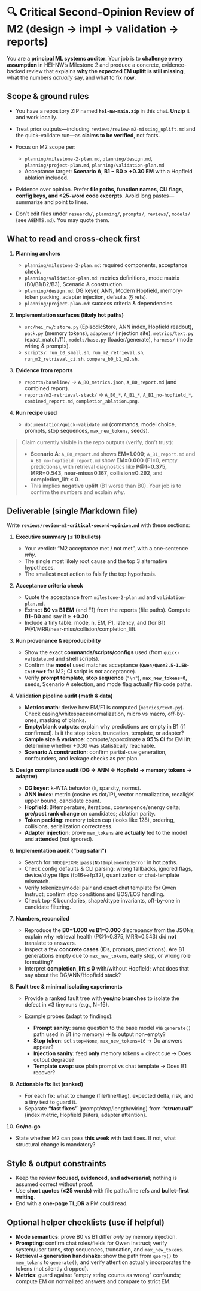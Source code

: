 # 🔍 Critical Second-Opinion Review of M2 (design → impl → validation → reports)

You are a **principal ML systems auditor**. Your job is to **challenge every assumption** in HEI-NW’s Milestone 2 and produce a concrete, evidence-backed review that explains **why the expected EM uplift is still missing**, what the numbers *actually* say, and what to fix **now**.

## Scope & ground rules

* You have a repository ZIP named **`hei-nw-main.zip`** in this chat. **Unzip** it and work locally.
* Treat prior outputs—including `reviews/review-m2-missing_uplift.md` and the quick-validate run—as **claims to be verified**, not facts.
* Focus on M2 scope per:

  * `planning/milestone-2-plan.md`, `planning/design.md`, `planning/project-plan.md`, `planning/validation-plan.md`
  * Acceptance target: **Scenario A**, **B1 − B0 ≥ +0.30 EM** with a Hopfield ablation included.
* Evidence over opinion. Prefer **file paths, function names, CLI flags, config keys, and ≤25-word code excerpts**. Avoid long pastes—summarize and point to lines.
* Don’t edit files under `research/`, `planning/`, `prompts/`, `reviews/`, `models/` (see `AGENTS.md`). You may quote them.

## What to read and cross-check first

1. **Planning anchors**

   * `planning/milestone-2-plan.md`: required components, acceptance check.
   * `planning/validation-plan.md`: metrics definitions, mode matrix (B0/B1/B2/B3), Scenario A construction.
   * `planning/design.md`: DG keyer, ANN, Modern Hopfield, memory-token packing, adapter injection, defaults (§ refs).
   * `planning/project-plan.md`: success criteria & dependencies.

2. **Implementation surfaces (likely hot paths)**

   * `src/hei_nw/`: `store.py` (EpisodicStore, ANN index, Hopfield readout), `pack.py` (memory tokens), `adapters/` (injection site), `metrics/text.py` (exact\_match/f1), `models/base.py` (loader/generate), `harness/` (mode wiring & prompts).
   * `scripts/`: `run_b0_small.sh`, `run_m2_retrieval.sh`, `run_m2_retrieval_ci.sh`, `compare_b0_b1_m2.sh`.

3. **Evidence from reports**

   * `reports/baseline/` → `A_B0_metrics.json`, `A_B0_report.md` (and combined report).
   * `reports/m2-retrieval-stack/` → `A_B0_*`, `A_B1_*`, `A_B1_no-hopfield_*`, `combined_report.md`, `completion_ablation.png`.

4. **Run recipe used**

   * `documentation/quick-validate.md` (commands, model choice, prompts, stop sequences, `max_new_tokens`, seeds).

> Claim currently visible in the repo outputs (verify, don’t trust):
>
> * **Scenario A**: `A_B0_report.md` shows **EM=1.000**; `A_B1_report.md` and `A_B1_no-hopfield_report.md` show **EM=0.000** (F1=0, empty predictions), with retrieval diagnostics like **P\@1≈0.375, MRR≈0.543**, **near-miss≈0.167**, **collision≈0.292**, and **completion\_lift ≤ 0**.
> * This implies **negative uplift** (B1 worse than B0). Your job is to confirm the numbers and explain *why*.

## Deliverable (single Markdown file)

Write **`reviews/review-m2-critical-second-opinion.md`** with these sections:

1. **Executive summary (≤ 10 bullets)**

   * Your verdict: “M2 acceptance met / not met”, with a one-sentence *why*.
   * The single most likely root cause and the top 3 alternative hypotheses.
   * The smallest next action to falsify the top hypothesis.

2. **Acceptance criteria check**

   * Quote the acceptance from `milestone-2-plan.md` and `validation-plan.md`.
   * Extract **B0 vs B1 EM** (and F1) from the reports (file paths). Compute **B1−B0** and say if **≥ +0.30**.
   * Include a tiny table: mode, n, EM, F1, latency, and (for B1) P\@1/MRR/near-miss/collision/completion\_lift.

3. **Run provenance & reproducibility**

   * Show the exact **commands/scripts/configs** used (from `quick-validate.md` and shell scripts).
   * Confirm the **model** used matches acceptance (**`Qwen/Qwen2.5-1.5B-Instruct`** for M2; CI script is *not* acceptance).
   * Verify **prompt template**, **stop sequence** (`"\n"`), **`max_new_tokens=8`**, seeds, Scenario A selection, and mode flag actually flip code paths.

4. **Validation pipeline audit (math & data)**

   * **Metrics math**: derive how EM/F1 is computed (`metrics/text.py`). Check casing/whitespace/normalization, micro vs macro, off-by-ones, masking of blanks.
   * **Empty/blank outputs**: explain why predictions are empty in B1 (if confirmed). Is it the stop token, truncation, template, or adapter?
   * **Sample size & variance**: compute/approximate a **95% CI** for EM lift; determine whether +0.30 was statistically reachable.
   * **Scenario A construction**: confirm partial-cue generation, confounders, and leakage checks as per plan.

5. **Design compliance audit (DG → ANN → Hopfield → memory tokens → adapter)**

   * **DG keyer**: k-WTA behavior (`k`, sparsity, norms).
   * **ANN index**: metric (cosine vs dot/IP), vector normalization, recall\@K upper bound, candidate count.
   * **Hopfield**: β/temperature, iterations, convergence/energy delta; **pre/post rank change** on candidates; ablation parity.
   * **Token packing**: memory token cap (looks like 128), ordering, collisions, serialization correctness.
   * **Adapter injection**: prove `mem_tokens` are **actually** fed to the model and **attended** (not ignored).

6. **Implementation audit (“bug safari”)**

   * Search for `TODO|FIXME|pass|NotImplementedError` in hot paths.
   * Check config defaults & CLI parsing: wrong fallbacks, ignored flags, device/dtype flips (fp16↔fp32), quantization or chat-template mismatch.
   * Verify tokenizer/model pair and exact chat template for Qwen Instruct; confirm stop conditions and BOS/EOS handling.
   * Check top-K boundaries, shape/dtype invariants, off-by-one in candidate filtering.

7. **Numbers, reconciled**

   * Reproduce the **B0=1.000 vs B1=0.000** discrepancy from the JSONs; explain why retrieval health (P\@1≈0.375, MRR≈0.543) did **not** translate to answers.
   * Inspect a few **concrete cases** (IDs, prompts, predictions). Are B1 generations empty due to `max_new_tokens`, early stop, or wrong role formatting?
   * Interpret **completion\_lift ≤ 0** with/without Hopfield; what does that say about the DG/ANN/Hopfield stack?

8. **Fault tree & minimal isolating experiments**

   * Provide a ranked fault tree with **yes/no branches** to isolate the defect in ≤3 tiny runs (e.g., N=16).
   * Example probes (adapt to findings):

     * **Prompt sanity**: same question to the base model via `generate()` path used in B1 (no memory) → Is output non-empty?
     * **Stop token**: set `stop=None`, `max_new_tokens=16` → Do answers appear?
     * **Injection sanity**: feed **only** memory tokens + direct cue → Does output degrade?
     * **Template swap**: use plain prompt vs chat template → Does B1 recover?

9. **Actionable fix list (ranked)**

   * For each fix: what to change (file/line/flag), expected delta, risk, and a tiny test to guard it.
   * Separate **“fast fixes”** (prompt/stop/length/wiring) from **“structural”** (index metric, Hopfield β/iters, adapter attention).

10. **Go/no-go**

* State whether M2 can pass **this week** with fast fixes. If not, what structural change is mandatory?

## Style & output constraints

* Keep the review **focused, evidenced, and adversarial**; nothing is assumed correct without proof.
* Use **short quotes (≤25 words)** with file paths/line refs and **bullet-first writing**.
* End with a **one-page TL;DR** a PM could read.

## Optional helper checklists (use if helpful)

* **Mode semantics**: prove B0 vs B1 differ *only* by memory injection.
* **Prompting**: confirm chat roles/fields for Qwen Instruct; verify system/user turns, stop sequences, truncation, and `max_new_tokens`.
* **Retrieval→generation handshake**: show the path from `query()` to `mem_tokens` to `generate()`, and verify attention actually incorporates the tokens (not silently dropped).
* **Metrics**: guard against “empty string counts as wrong” confounds; compute EM on normalized answers and compare to strict EM.
